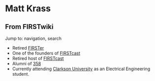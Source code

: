 # Matt Krass

## From FIRSTwiki

Jump to: navigation, search

- Retired [FIRSTer](FIRSTer "FIRSTer")
- One of the founders of [FIRSTcast](FIRSTcast "FIRSTcast")
- Retired host of [FIRSTcast](FIRSTcast "FIRSTcast")
- Alumni of [358](358 "358")
- Currently attending [Clarkson University](/index.php?title=Clarkson_University&action=edit "Clarkson University") as an Electrical Engineering student.
